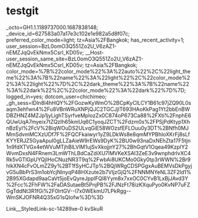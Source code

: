 # testgit
_octo=GH1.1.1189737000.1687838148; _device_id=627583a07a17e3c102e1e982a5d8f07c; preferred_color_mode=light; tz=Asia%2FBangkok; has_recent_activity=1; user_session=BzL0omO3Q551Zo2U_V6zAZ1-nEMZJqQvEkNmx5Csrl_KD05v; __Host-user_session_same_site=BzL0omO3Q551Zo2U_V6zAZ1-nEMZJqQvEkNmx5Csrl_KD05v; tz=Asia%2FBangkok; color_mode=%7B%22color_mode%22%3A%22auto%22%2C%22light_theme%22%3A%7B%22name%22%3A%22light%22%2C%22color_mode%22%3A%22light%22%7D%2C%22dark_theme%22%3A%7B%22name%22%3A%22dark%22%2C%22color_mode%22%3A%22dark%22%7D%7D; logged_in=yes; dotcom_user=chichimeo; _gh_sess=lDln8l4hHQY%2FGozwKyWmO%2BCpKyClLCY1B61c97jZQ90L0saqm3ehfwn4%2Fu8VBnWRuXNPjQJC2TGCJjlT693HAoKkPag1Yt2bbEnBWDBZHNZ4MZJp1jyLighTSyrfveMpIozZx0C874oP673Ca88%2FXti%2FnphE6QUwUqA7myeix7tZQzIh65kmUq6C1yoqJZCT%2Fdzm0s%2FPSjPdKtyp1XhnBzEyl%2FcV%2BiqWOuDS2ULvqGiE58WOzsfEFLOuu0y3DT%2BNfh0MJMmSdvmMCXzUDf7F%2FQCFkaiwyr1yZ9LDkWs8e8qmMYPBhIoXKrFj8sLfKYYERJZ5GyaApuI0gLLZaAieW9rEWs9DyK%2BU0w93naDxNEhZta17F5tjn1n9fdXTVGx4etWVuMTjhBlLVlM1ujSvXkojjnY27%2BhGqtV1Oqea49KzpIY2WvmDxsN4FRnem3LmWThLBdCaZdiXU7lMVKeXSAl3ZeE3v9wnphdrlvXC4Rk5vGTlGpUYQjIHoCNuzNR3T9q%2FwbAi8UKCMo0Gky0tp3rWWN%2Br9hlkXN4cFvOLmZZ9y%2BT1fSyHCJTp%2BQjWRgCDSPGgxAuBEMVsDkPgyjvG5uBbPrS3m1obYcjNInyqP48HXzute2b7VIjzGjQ%2FNNMNYeNL3ZF2ld1%2B95XGdapd9aaCaVt5joEvQyreJppIFQI8Yym8x7xxOC0CYvB1LxBjJAvd3Y%2Fcc%2FhFW%2FaDASutaeBt5PnjPB%2FJNzFt78izKXquPyo0KvNP7uFZGgTddNt3R1fGi%2F0IrtGV--l7x0WEkmU7LPkRgg--WmSKJOFNR4Q35xG1sQIofw%3D%3D


Link__StyledLink-sc-14289xe-0 kvSkuR
